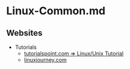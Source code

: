 # Linux-Common.md

## Websites

* Tutorials
  * [tutorialspoint.com => Linux/Unix Tutorial](https://www.tutorialspoint.com/unix/index.htm)
  * [linuxjourney.com](https://linuxjourney.com/)

